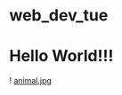 # web_dev_tue
# Hello World!!!
! [animal.jpg](https://placeimg.com/640/480/animals?t=1662571076210 "Animal Photo")